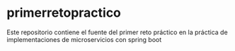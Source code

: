 # primerretopractico
Este repositorio contiene el fuente del primer reto práctico en la práctica de implementaciones de microservicios con spring boot

